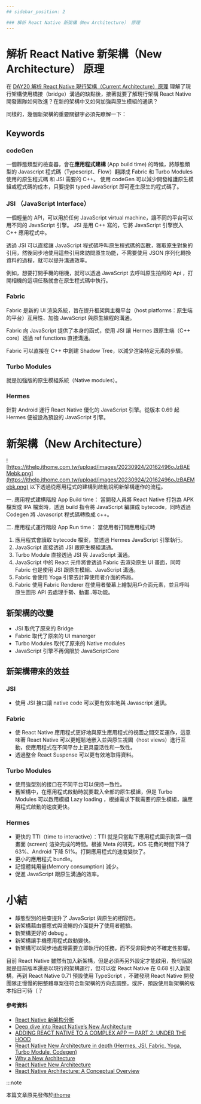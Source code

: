 ```yaml
---
## sidebar_position: 2

### 解析 React Native 新架構（New Architecture） 原理
---
```


# 解析 React Native 新架構（New Architecture） 原理

在 [DAY20 解析 React Native 現行架構（Current Architecture）原理](https://ithelp.ithome.com.tw/articles/10326761) 理解了現行架構使用橋接（bridge）溝通的缺點後，接著就要了解現行架構 React Native 開發團隊如何改進？在新的架構中又如何加強與原生模組的通訊？

同樣的，幾個新架構的重要關鍵字必須先瞭解一下：

## Keywords

### codeGen

一個靜態類型的檢查器，會在**應用程式建構** (App build time) 的時候，將靜態類型的 Javascript 程式碼（Typescript、Flow）翻譯成 Fabric 和 Turbo Modules 使用的原生程式碼 和 JSI 需要的 C++。
使用 codeGen 可以減少開發維護原生模組或程式碼的成本，只要提供 typed JavaScript 即可產生原生的程式碼了。

### JSI （JavaScript Interface）

一個輕量的 API，可以用於任何 JavaScript virtual machine，讓不同的平台可以用不同的 JavaScript 引擎。
JSI 是用 C++ 寫的，它將 JavaScript 引擎嵌入 C++ 應用程式中。

透過 JSI 可以直接讓 JavaScript 程式碼呼叫原生程式碼的函數，獲取原生對象的引用，然後同步地使用這些引用來訪問原生功能，不需要使用 JSON 序列化轉換資料的過程，就可以提升溝通效率。

例如，想要打開手機的相機，就可以透過 JavaScript 去呼叫原生拍照的 Api ，打開相機的這項任務就會在原生程式碼中執行。

### Fabric

Fabric 是新的 UI 渲染系統，旨在提升框架與主機平台（host platforms：原生端的平台）互用性、加強 JavaScript 與原生線程的溝通。

Fabric 向 JavaScript 提供了本身的函式，使用 JSI 讓 Hermes 跟原生端（C++ core）透過 ref functions 直接溝通。

Fabric 可以直接在 C++ 中創建 Shadow Tree，以減少渲染特定元素的步驟。

### Turbo Modules

就是加強版的原生模組系統（Native modules）。

### Hermes

針對 Android 運行 React Native 優化的 JavaScript 引擎。從版本 0.69 起 Hermes 便被設為預設的 JavaScript 引擎。

# 新架構（New Architecture）

![https://ithelp.ithome.com.tw/upload/images/20230924/20162496oJzBAEMebk.png](https://ithelp.ithome.com.tw/upload/images/20230924/20162496oJzBAEMebk.png)
以下透過從應用程式的建構到啟動說明新架構運作的流程。

一. 應用程式建構階段 App Build time：
當開發人員將 React Native 打包為 APK 檔案或 IPA 檔案時，透過 build 指令將 JavaScript 編譯成 bytecode，同時透過 Codegen 將 Javascript 程式碼轉換成 c++。

二. 應用程式運行階段 App Run time：
當使用者打開應用程式時

1. 應用程式會讀取 bytecode 檔案，並透過 Hermes JavaScript 引擎執行。
2. JavaScript 直接透過 JSI 跟原生模組溝通。
3. Turbo Module 直接透過 JSI 與 JavaScript 溝通。
4. JavaScript 中的 React 元件將會透過 Fabric 去渲染原生 UI 畫面，同時 Fabric 也是使用 JSI 跟原生模組、JavaScript 溝通。
5. Fabric 會使用 Yoga 引擎去計算使用者介面的佈局。
6. Fabric 使用 Fabric Renderer 在使用者螢幕上繪製用戶介面元素，並且呼叫原生圖形 API 去處理手勢、動畫..等功能。

## 新架構的改變

- JSI 取代了原來的 Bridge
- Fabric 取代了原來的 UI manerger
- Turbo Modules 取代了原來的 Native modules
- JavaScript 引擎不再侷限於 JavaScriptCore

## 新架構帶來的效益

### JSI

- 使用 JSI 接口讓 native code 可以更有效率地與 Javascript 通訊。

### Fabric

- 使 React Native 應用程式更好地與原生應用程式的視圖之間交互運作，這意味著 React Native 可以更輕鬆地嵌入並與原生視圖（host views）進行互動，使應用程式在不同平台上更具靈活性和一致性。
- 透過整合 React Suspense 可以更有效地取得資料。

### Turbo Modules

- 使用強型別的接口在不同平台可以保持一致性。
- 舊架構中，在應用程式啟動時就要載入全部的原生模組，但是 Turbo Modules 可以啟用模組 Lazy loading ，根據需求下載需要的原生模組，讓應用程式啟動的速度更快。

### Hermes

- 更快的 TTI（time to interactive）：TTI 就是只當點下應用程式圖示到第一個畫面 (screen) 渲染完成的時間。根據 Meta 的研究，iOS 花費的時間下降了 63%、Android 下降 51%。打開應用程式的速度變快了。
- 更小的應用程式 bundle。
- 記憶體耗用量(Memory consumption) 減少。
- 促進 JavaScript 跟原生溝通的效率。

# 小結

- 靜態型別的檢查提升了 JavaScript 與原生的相容性。
- 新架構藉由響應式與流暢的介面提升了使用者體驗。
- 新架構更好的 debug 。
- 新架構讓手機應用程式啟動變快。
- 新架構可以同步地處理需要立即執行的任務，而不受非同步的不確定性影響。

目前 React Native 雖然有加入新架構，但是必須再另外設定才能啟用，換句話說就是目前版本還是以現行的架構運行，但可以從 React Native 在 0.68 引入新架構，再到 React Native 0.71 預設使用 TypeScript ，不難發現 React Native 開發團隊正慢慢的把整體專案往符合新架構的方向去調整。或許，預設使用新架構的版本指日可待（？

#### 參考資料

- [React Native 新架构分析](https://juejin.cn/post/6893032764124168206#heading-2)
- [Deep dive into React Native’s New Architecture](https://medium.com/coox-tech/deep-dive-into-react-natives-new-architecture-fb67ae615ccd)
- [ADDING REACT NATIVE TO A COMPLEX APP — PART 2: UNDER THE HOOD](https://www.nearform.com/blog/adding-react-native-to-a-complex-app-part-2-under-the-hood/)
- [React Native New Architecture in depth (Hermes, JSI, Fabric, Yoga, Turbo Module, Codegen)](https://medium.com/@anisurrahmanbup/react-native-new-architecture-in-depth-hermes-jsi-fabric-fabric-renderer-yoga-turbo-module-1284a192a82b#1f8e)
- [Why a New Architecture](https://reactnative.dev/docs/the-new-architecture/why)
- [React Native New Architecture](https://medium.com/@mishraabhishek.11/react-native-new-architecture-937c76547b29)
- [React Native Architecture: A Conceptual Overview](https://medium.com/@kdsinghak47/react-native-architecture-a-conceptual-overview-7e2794400de)

:::note

本篇文章原先發佈於[ithome](https://ithelp.ithome.com.tw/articles/10326854)
